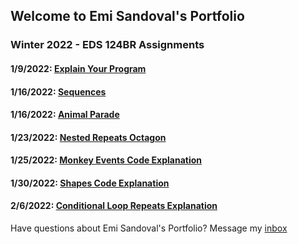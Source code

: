 ## Welcome to Emi Sandoval's Portfolio

### Winter 2022 - EDS 124BR Assignments

#### 1/9/2022: [Explain Your Program](https://youtu.be/jDI9WvAlDuU)

#### 1/16/2022: [Sequences](https://youtu.be/vgy-rtCBqCQ)

#### 1/16/2022: [Animal Parade](https://youtu.be/xoRiPv3JasA)

#### 1/23/2022: [Nested Repeats Octagon](https://youtu.be/rM2W9L4S4UQ)

#### 1/25/2022: [Monkey Events Code Explanation](https://youtu.be/sBhJ8bMwk5Y)

#### 1/30/2022: [Shapes Code Explanation](https://youtu.be/WA7f2j1eFjg)

#### 2/6/2022: [Conditional Loop Repeats Explanation](https://youtu.be/FzMlNez9wDQ)




















Have questions about Emi Sandoval's Portfolio? Message my [inbox](mailto:emisandoval48@gmail.com)
